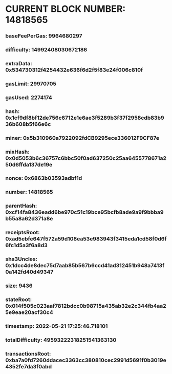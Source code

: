 # CURRENT BLOCK NUMBER: 14818565

### baseFeePerGas: 9964680297
### difficulty: 14992408030672186
### extraData: 0x534730312f4254432e636f6d2f5f83e24f006c810f
### gasLimit: 29970705
### gasUsed: 2274174
### hash: 0x1cf9df8bf12de756c6712e1e6ae3f5289b3f37f2958cdb83b936b608b5f66e6c
### miner: 0x5b310960a7922092fdCB9295ece336012F9CF87e
### mixHash: 0x0d5053b6c36757c6bbc50f0ad637250c25aa6455778671a250d6ffda137de19e
### nonce: 0x6863b03593adbf1d
### number: 14818565
### parentHash: 0xcf14fa8436eadd6be970c51c19bce95bcfb8ade9a9f9bbba9b55a8a62d371a8e
### receiptsRoot: 0xad5ebfe647f572a59d108ea53e983943f3415eda1cd58f0d6f6fc1d5a3f6a8d3
### sha3Uncles: 0x1dcc4de8dec75d7aab85b567b6ccd41ad312451b948a7413f0a142fd40d49347
### size: 9436
### stateRoot: 0x014f505c023aaf7812bdcc0b98715a435ab32e2c344fb4aa25e9eae20acf30c4
### timestamp: 2022-05-21 17:25:46.718101
### totalDifficulty: 49593222318251541363130
### transactionsRoot: 0xba7a0fd7260ddacec3363cc380810cec2991d5691f0b3019e4352fe7da3f0abd
